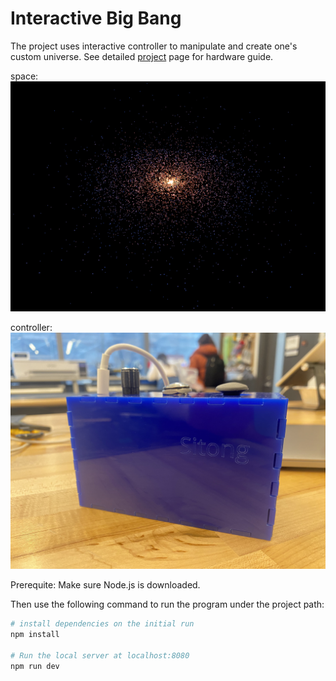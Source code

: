 # Interactive Big Bang

The project uses interactive controller to manipulate and create one's custom universe. See detailed [project](https://water-honeydew-380.notion.site/Interactive-Big-Bang-82fa3e4c468e4e0d86211cccd4c22275) page for hardware guide.

space: 
![space](space.png)

controller: 
![controller](controller.jpg)

Prerequite:
Make sure Node.js is downloaded.

Then use the following command to run the program under the project path:

``` bash
# install dependencies on the initial run
npm install

# Run the local server at localhost:8080
npm run dev
```

